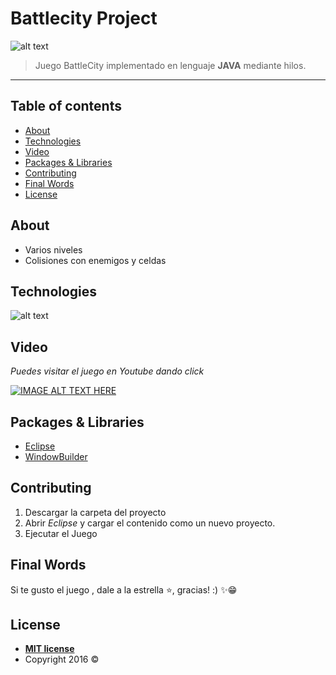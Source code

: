 # Battlecity Project
![alt text][battlecity]

[battlecity]: https://oldgameshelf.com/roms/nes/battle-city/images/upload-battle-city-1574949927103.jpeg "Battle City"

>Juego BattleCity implementado en lenguaje **JAVA** mediante hilos.

***

## Table of contents
  - [About](#about)
  - [Technologies](#technologies)
  - [Video](#video)
  - [Packages & Libraries](#packages--libraries)
  - [Contributing](#contributing)
  - [Final Words](#final-words)
  - [License](#license)

## About

* Varios niveles
* Colisiones con enemigos y celdas
  
## Technologies

![alt text][java&eclipse]

[java&eclipse]: https://developerhowto.com/wp-content/uploads/2018/11/eclipse-java.jpeg "Java & Eclipse"

## Video

*Puedes visitar el juego en Youtube dando click* 

[![IMAGE ALT TEXT HERE](http://img.youtube.com/vi/KrF2nqvy3YM/0.jpg)](https://www.youtube.com/watch?v=KrF2nqvy3YM&ab_channel=GianniLucasCerd%C3%A1)

## Packages & Libraries

* [Eclipse](https://www.eclipse.org/downloads/)
* [WindowBuilder](https://www.eclipse.org/windowbuilder/)

## Contributing

1. Descargar la carpeta del proyecto
2. Abrir *Eclipse* y cargar el contenido como un nuevo proyecto.
3. Ejecutar el Juego


## Final Words

Si te gusto el juego , dale a la estrella ⭐, gracias!  :) ✨😁

## License

- **[MIT license](http://opensource.org/licenses/mit-license.php)**
- Copyright 2016 ©
